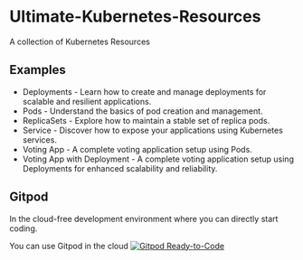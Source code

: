 # Ultimate-Kubernetes-Resources
A collection of Kubernetes Resources

## Examples
- Deployments - Learn how to create and manage deployments for scalable and resilient applications.
- Pods - Understand the basics of pod creation and management.
- ReplicaSets - Explore how to maintain a stable set of replica pods.
- Service - Discover how to expose your applications using Kubernetes services.
- Voting App - A complete voting application setup using Pods.
- Voting App with Deployment - A complete voting application setup using Deployments for enhanced scalability and reliability.

## Gitpod

In the cloud-free development environment where you can directly start coding.

You can use Gitpod in the cloud  [![Gitpod Ready-to-Code](https://img.shields.io/badge/Gitpod-Ready--to--Code-blue?logo=gitpod)](https://gitpod.io/#https://github.com/DhanushNehru/Ultimate-Kubernetes-Resources/)
